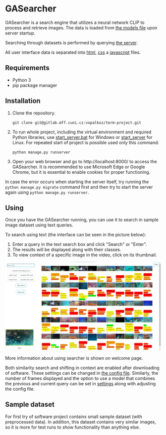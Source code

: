 # GASearcher

GASearcher is a search engine that utilizes a neural network CLIP to process and retrieve images. The data is
loaded from [the models file](gas/models.py) upon server startup.

Searching through datasets is performed by querying [the server](gas/view.py).

All user interface data is separated into [html](templates), [css](static/css)
a [javascript](static/js) files.


## Requirements

* Python 3
* pip package manager

## Installation

1. Clone the repository.

    ```commandline
    git clone git@gitlab.mff.cuni.cz:vopalkoz/term-project.git
    ```

2. To run whole project, including the virtual environment and required Python libraries,
   use [start_server.bat](start_server.bat) for Windows or [start_server](start_server.sh) for Linux.
   For repeated start of project is possible used only this command:
   ```commandline
   python manage.py runserver
   ```

3. Open your web browser and go to http://localhost:8000/ to access the GASearcher. It is recommended to use Microsoft
   Edge or Google Chrome, but it is essential to enable cookies for proper functioning.

In case the error occurs when starting the server itself, try running the `python manage.py migrate` command first and
then try to start the server again using `python manage.py runserver`.

## Using

Once you have the GASearcher running, you can use it to search in sample image dataset using text queries.

To search using text (the interface can be seen in the picture below):

1. Enter a query in the text search box and click "Search" or "Enter".
2. The results will be displayed along with their classes.
3. To view context of a specific image in the video, click on its thumbnail.

![interface screenshot](../img/screenshot.png)

More information about using searcher is shown on welcome page.

Both similarity search and shifting in context are enabled after downloading of software. These settings can be changed
in [the config file](static/js/config.js). Similarly, the number of frames displayed and the option to use a model that
combines the previous and current query can be set in [settings](gas/settings.py) along with adjusting the config file.

## Sample dataset

For first try of software project contains small sample dataset (with preprocessed data). In addition, this dataset
contains very similar images, so it is more for test runs to show functionality than anything else.


